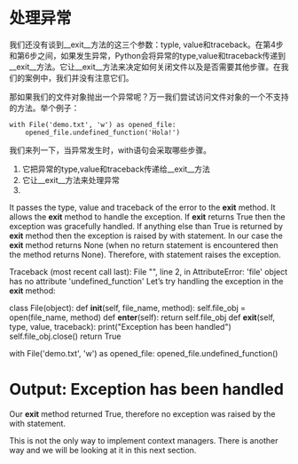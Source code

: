 # 处理异常

我们还没有谈到__exit__方法的这三个参数：typle, value和traceback。在第4步和第6步之间，如果发生异常，Python会将异常的type,value和traceback传递到__exit__方法。它让__exit__方法来决定如何关闭文件以及是否需要其他步骤。在我们的案例中，我们并没有注意它们。

那如果我们的文件对象抛出一个异常呢？万一我们尝试访问文件对象的一个不支持的方法。举个例子：
```
with File('demo.txt', 'w') as opened_file:
    opened_file.undefined_function('Hola!')
```

我们来列一下，当异常发生时，with语句会采取哪些步骤。
1. 它把异常的type,value和traceback传递给__exit__方法
2. 它让__exit__方法来处理异常
3. 


It passes the type, value and traceback of the error to the __exit__ method.
It allows the __exit__ method to handle the exception.
If __exit__ returns True then the exception was gracefully handled.
If anything else than True is returned by __exit__ method then the exception is raised by with statement.
In our case the __exit__ method returns None (when no return statement is encountered then the method returns None). Therefore, with statement raises the exception.

Traceback (most recent call last):
  File "<stdin>", line 2, in <module>
AttributeError: 'file' object has no attribute 'undefined_function'
Let’s try handling the exception in the __exit__ method:

class File(object):
    def __init__(self, file_name, method):
        self.file_obj = open(file_name, method)
    def __enter__(self):
        return self.file_obj
    def __exit__(self, type, value, traceback):
        print("Exception has been handled")
        self.file_obj.close()
        return True

with File('demo.txt', 'w') as opened_file:
    opened_file.undefined_function()

# Output: Exception has been handled
Our __exit__ method returned True, therefore no exception was raised by the with statement.

This is not the only way to implement context managers. There is another way and we will be looking at it in this next section.